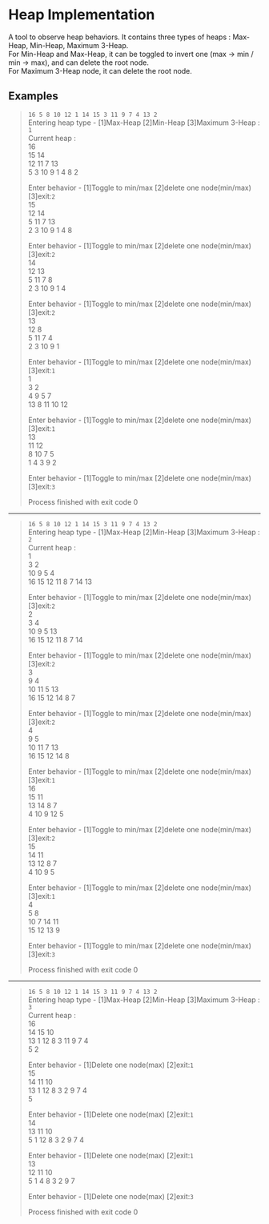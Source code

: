 # Heap Implementation

A tool to observe heap behaviors. It contains three types of heaps : Max-Heap, Min-Heap, Maximum 3-Heap.  
For Min-Heap and Max-Heap, it can be toggled to invert one (max -> min / min -> max), and can delete the root node.  
For Maximum 3-Heap node, it can delete the root node.  

## Examples

>```16 5 8 10 12 1 14 15 3 11 9 7 4 13 2```  
>Entering heap type - [1]Max-Heap  [2]Min-Heap  [3]Maximum 3-Heap : `1`  
>Current heap :  
>16  
>15 14  
>12 11 7 13  
>5 3 10 9 1 4 8 2  
>  
>Enter behavior - [1]Toggle to min/max  [2]delete one node(min/max)  [3]exit:`2`  
>15  
>12 14  
>5 11 7 13  
>2 3 10 9 1 4 8  
>
>Enter behavior - [1]Toggle to min/max  [2]delete one node(min/max)  [3]exit:`2`  
>14  
>12 13  
>5 11 7 8  
>2 3 10 9 1 4  
>
>Enter behavior - [1]Toggle to min/max  [2]delete one node(min/max)  [3]exit:`2`  
>13  
>12 8  
>5 11 7 4  
>2 3 10 9 1  
>  
>Enter behavior - [1]Toggle to min/max  [2]delete one node(min/max)  [3]exit:`1`  
>1  
>3 2  
>4 9 5 7  
>13 8 11 10 12  
>  
>Enter behavior - [1]Toggle to min/max  [2]delete one node(min/max)  [3]exit:`1`  
>13  
>11 12  
>8 10 7 5  
>1 4 3 9 2  
>  
>Enter behavior - [1]Toggle to min/max  [2]delete one node(min/max)  [3]exit:`3`  
>  
>Process finished with exit code 0 
---
>```16 5 8 10 12 1 14 15 3 11 9 7 4 13 2```  
>Entering heap type - [1]Max-Heap  [2]Min-Heap  [3]Maximum 3-Heap : `2`  
>Current heap :  
>1  
>3 2  
>10 9 5 4  
>16 15 12 11 8 7 14 13  
>  
>Enter behavior - [1]Toggle to min/max  [2]delete one node(min/max)  [3]exit:`2`  
>2  
>3 4  
>10 9 5 13  
>16 15 12 11 8 7 14  
>  
>Enter behavior - [1]Toggle to min/max  [2]delete one node(min/max)  [3]exit:`2`  
>3  
>9 4  
>10 11 5 13  
>16 15 12 14 8 7  
>  
>Enter behavior - [1]Toggle to min/max  [2]delete one node(min/max)  [3]exit:`2`  
>4  
>9 5  
>10 11 7 13  
>16 15 12 14 8  
>  
>Enter behavior - [1]Toggle to min/max  [2]delete one node(min/max)  [3]exit:`1`  
>16  
>15 11  
>13 14 8 7  
>4 10 9 12 5  
>  
>Enter behavior - [1]Toggle to min/max  [2]delete one node(min/max)  [3]exit:`2`  
>15  
>14 11  
>13 12 8 7  
>4 10 9 5  
>  
>Enter behavior - [1]Toggle to min/max  [2]delete one node(min/max)  [3]exit:`1`  
>4  
>5 8  
>10 7 14 11  
>15 12 13 9  
>  
>Enter behavior - [1]Toggle to min/max  [2]delete one node(min/max)  [3]exit:`3`  
>  
>Process finished with exit code 0  
---
>```16 5 8 10 12 1 14 15 3 11 9 7 4 13 2```  
>Entering heap type - [1]Max-Heap  [2]Min-Heap  [3]Maximum 3-Heap : `3`  
>Current heap :  
>16  
>14 15 10  
>13 1 12 8 3 11 9 7 4  
>5 2  
>  
>Enter behavior - [1]Delete one node(max)  [2]exit:`1`  
>15  
>14 11 10  
>13 1 12 8 3 2 9 7 4  
>5  
>  
>Enter behavior - [1]Delete one node(max)  [2]exit:`1`  
>14  
>13 11 10  
>5 1 12 8 3 2 9 7 4  
>  
>Enter behavior - [1]Delete one node(max)  [2]exit:`1`  
>13  
>12 11 10  
>5 1 4 8 3 2 9 7  
>  
>Enter behavior - [1]Delete one node(max)  [2]exit:`3`  
>  
>Process finished with exit code 0  

